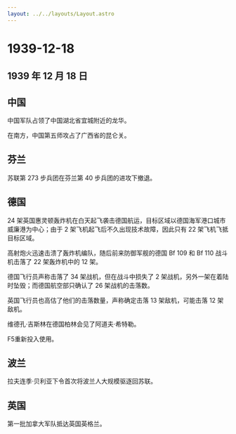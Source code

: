 ```yaml
---
layout: ../../layouts/Layout.astro
---
```


# 1939-12-18

## 1939 年 12 月 18 日

## 中国

中国军队占领了中国湖北省宜城附近的龙华。

在南方，中国第五师攻占了广西省的昆仑关。

## 芬兰

苏联第 273 步兵团在芬兰第 40 步兵团的进攻下撤退。

## 德国

24
架英国惠灵顿轰炸机在白天起飞袭击德国航运，目标区域以德国海军港口城市威廉港为中心；由于
2 架飞机起飞后不久出现技术故障，因此只有 22 架飞机飞抵目标区域。

高射炮火迅速击溃了轰炸机编队，随后前来防御军舰的德国 Bf 109 和 Bf 110
战斗机击落了 22 架轰炸机中的 12 架。

德国飞行员声称击落了 34 架战机，但在战斗中损失了 2
架战机，另外一架在着陆时坠毁；而德国航空部只确认了 26 架战机的击落数。

英国飞行员也高估了他们的击落数量，声称确定击落 13 架敌机，可能击落 12
架敌机。

维德孔·吉斯林在德国柏林会见了阿道夫·希特勒。

F5重新投入使用。

## 波兰

拉夫连季·贝利亚下令首次将波兰人大规模驱逐回苏联。

## 英国

第一批加拿大军队抵达英国英格兰。